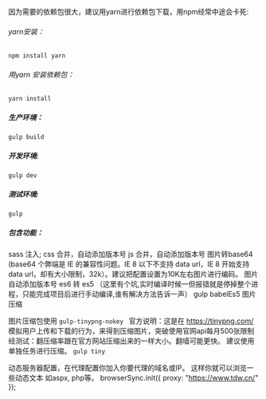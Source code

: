 
因为需要的依赖包很大，建议用yarn进行依赖包下载，用npm经常中途会卡死:

###### yarn安装：
`npm install yarn`

###### 用yarn 安装依赖包：
`yarn install`


##### 生产环境：
`gulp build`

##### 开发环境:
`gulp dev`

##### 测试环境:
`gulp` 


##### 包含功能： 
sass 注入;
css 合并，自动添加版本号
js 合并，自动添加版本号
图片转base64  (base64 个弊端是 IE 的兼容性问题。IE 8 以下不支持 data url，IE 8 开始支持 data url，却有大小限制，32k）。建议把配置设置为10K左右图片进行编码。
图片自动添加版本号
es6 转 es5 （这里有个坑,实时编译时候一但报错就是停掉整个进程，只能完成项目后进行手动编译,谁有解决方法告诉一声） gulp  babelEs5
图片压缩

图片压缩包使用 `gulp-tinypng-nokey `
官方说明：这是在 https://tinypng.com/ 模拟用户上传和下载的行为，来得到压缩图片，突破使用官网api每月500张限制
经测试：翻压缩率跟在官方网站压缩出来的一样大小。翻墙可能更快。
建议使用单独任务进行压缩。 
`gulp tiny` 

动态服务器配置，在代理配置你加入你要代理的域名或IP。 这样你就可以浏览一些动态文本 如aspx, php等。
browserSync.init({
    proxy: "https://www.tdw.cn/"
});
